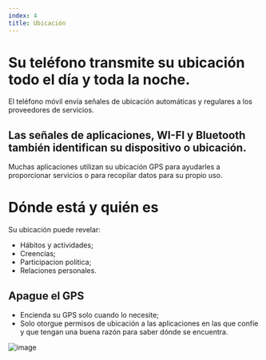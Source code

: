 ```yaml
---
index: 4
title: Ubicación
---
```

# Su teléfono transmite su ubicación todo el día y toda la noche.

El teléfono móvil envía señales de ubicación automáticas y regulares a los proveedores de servicios.

## Las señales de aplicaciones, WI-FI y Bluetooth también identifican su dispositivo o ubicación.

Muchas aplicaciones utilizan su ubicación GPS para ayudarles a proporcionar servicios o para recopilar datos para su propio uso.

# Dónde está y quién es

Su ubicación puede revelar:

*   Hábitos y actividades;
*   Creencias;
*   Participacion politica;
*   Relaciones personales.

## Apague el GPS

*   Encienda su GPS solo cuando lo necesite;
*   Solo otorgue permisos de ubicación a las aplicaciones en las que confíe y que tengan una buena razón para saber dónde se encuentra.

![image](mobile4.png)
